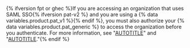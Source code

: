 {% ifversion fpt or ghec %}If you are accessing an organization that uses SAML SSO{% ifversion pat-v2 %} and you are using a {% data variables.product.pat_v1 %}{% endif %}, you must also authorize your {% data variables.product.pat_generic %} to access the organization before you authenticate. For more information, see "[AUTOTITLE](/authentication/authenticating-with-saml-single-sign-on/about-authentication-with-saml-single-sign-on)" and "[AUTOTITLE](/authentication/authenticating-with-saml-single-sign-on/authorizing-a-personal-access-token-for-use-with-saml-single-sign-on)."{% endif %}
